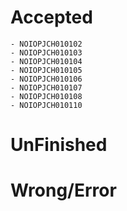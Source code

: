 # Accepted
    - NOIOPJCH010102
    - NOIOPJCH010103
    - NOIOPJCH010104
    - NOIOPJCH010105
    - NOIOPJCH010106
    - NOIOPJCH010107
    - NOIOPJCH010108
    - NOIOPJCH010110
# UnFinished
# Wrong/Error

